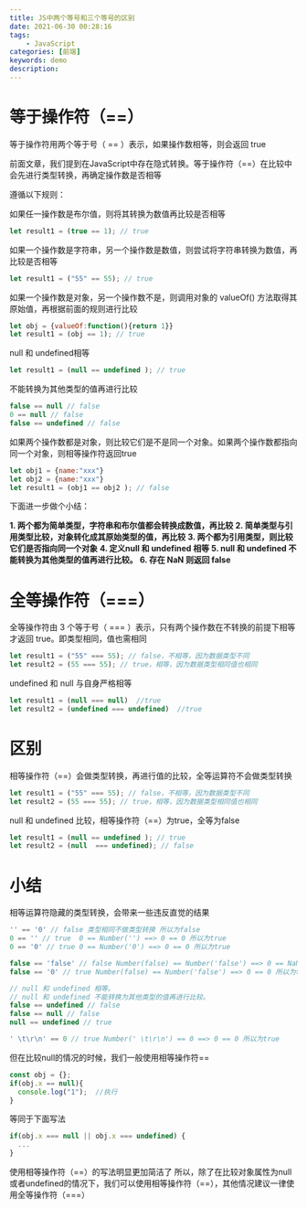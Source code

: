 ```yaml
---
title: JS中两个等号和三个等号的区别
date: 2021-06-30 00:28:16
tags: 
    - JavaScript
categories: [前端]
keywords: demo
description: 
---
```


# 等于操作符（==）
等于操作符用两个等于号（ == ）表示，如果操作数相等，则会返回 true

前面文章，我们提到在JavaScript中存在隐式转换。等于操作符（==）在比较中会先进行类型转换，再确定操作数是否相等

遵循以下规则：

如果任一操作数是布尔值，则将其转换为数值再比较是否相等
<!-- more -->
``` javascript
let result1 = (true == 1); // true
```

如果一个操作数是字符串，另一个操作数是数值，则尝试将字符串转换为数值，再比较是否相等
``` javascript
let result1 = ("55" == 55); // true
```

如果一个操作数是对象，另一个操作数不是，则调用对象的 valueOf() 方法取得其原始值，再根据前面的规则进行比较
``` javascript
let obj = {valueOf:function(){return 1}}
let result1 = (obj == 1); // true
```

null 和 undefined相等
``` javascript
let result1 = (null == undefined ); // true
```

不能转换为其他类型的值再进行比较
``` javascript
false == null // false 
0 == null // false 
false == undefined // false 
```

如果两个操作数都是对象，则比较它们是不是同一个对象。如果两个操作数都指向同一个对象，则相等操作符返回true
``` javascript
let obj1 = {name:"xxx"}
let obj2 = {name:"xxx"}
let result1 = (obj1 == obj2 ); // false
```

下面进一步做个小结：

**1. 两个都为简单类型，字符串和布尔值都会转换成数值，再比较**
**2. 简单类型与引用类型比较，对象转化成其原始类型的值，再比较**
**3. 两个都为引用类型，则比较它们是否指向同一个对象**
**4. 定义null 和 undefined 相等**
**5. null 和 undefined 不能转换为其他类型的值再进行比较。**
**6. 存在 NaN 则返回 false**


# 全等操作符（===）
全等操作符由 3 个等于号（ === ）表示，只有两个操作数在不转换的前提下相等才返回 true。即类型相同，值也需相同
``` javascript
let result1 = ("55" === 55); // false，不相等，因为数据类型不同
let result2 = (55 === 55); // true，相等，因为数据类型相同值也相同
```

undefined 和 null 与自身严格相等
``` javascript
let result1 = (null === null)  //true
let result2 = (undefined === undefined)  //true
```

# 区别
相等操作符（==）会做类型转换，再进行值的比较，全等运算符不会做类型转换
``` javascript
let result1 = ("55" === 55); // false，不相等，因为数据类型不同
let result2 = (55 === 55); // true，相等，因为数据类型相同值也相同
```

null 和 undefined 比较，相等操作符（==）为true，全等为false
``` javascript
let result1 = (null == undefined ); // true
let result2 = (null  === undefined); // false
```

# 小结
相等运算符隐藏的类型转换，会带来一些违反直觉的结果
``` javascript
'' == '0' // false 类型相同不做类型转换 所以为false
0 == '' // true  0 == Number('') ==> 0 == 0 所以为true
0 == '0' // true 0 == Number('0') ==> 0 == 0 所以为true

false == 'false' // false Number(false) == Number('false') ==> 0 == NaN 所以为false
false == '0' // true Number(false) == Number('false') ==> 0 == 0 所以为true

// null 和 undefined 相等。
// null 和 undefined 不能转换为其他类型的值再进行比较。
false == undefined // false 
false == null // false 
null == undefined // true  

' \t\r\n' == 0 // true Number(' \t\r\n') == 0 ==> 0 == 0 所以为true
``` 

但在比较null的情况的时候，我们一般使用相等操作符==

``` javascript
const obj = {};
if(obj.x == null){
  console.log("1");  //执行
}
``` 

等同于下面写法

``` javascript
if(obj.x === null || obj.x === undefined) {
  ...
}
``` 

使用相等操作符（==）的写法明显更加简洁了
所以，除了在比较对象属性为null或者undefined的情况下，我们可以使用相等操作符（==），其他情况建议一律使用全等操作符（===）
